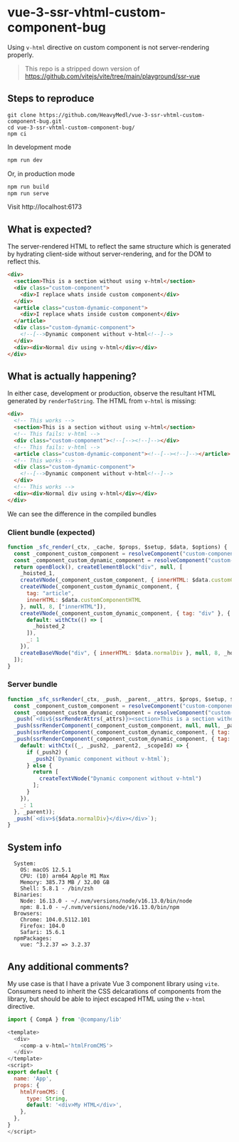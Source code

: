 # vue-3-ssr-vhtml-custom-component-bug

Using `v-html` directive on custom component is not server-rendering properly.

> This repo is a stripped down version of https://github.com/vitejs/vite/tree/main/playground/ssr-vue

## Steps to reproduce

```
git clone https://github.com/HeavyMedl/vue-3-ssr-vhtml-custom-component-bug.git
cd vue-3-ssr-vhtml-custom-component-bug/
npm ci
```

In development mode

```bash
npm run dev
```

Or, in production mode

```bash
npm run build
npm run serve
```

Visit http://localhost:6173

## What is expected?

The server-rendered HTML to reflect the same structure which is generated by hydrating client-side without server-rendering, and for the DOM to reflect this.

```html
<div>
  <section>This is a section without using v-html</section>
  <div class="custom-component">
    <div>I replace whats inside custom component</div>
  </div>
  <article class="custom-dynamic-component">
    <div>I replace whats inside custom component</div>
  </article>
  <div class="custom-dynamic-component">
    <!--[-->Dynamic component without v-html<!--]-->
  </div>
  <div><div>Normal div using v-html</div></div>
</div>
```

## What is actually happening?

In either case, development or production, observe the resultant HTML generated by `renderToString`. The HTML from `v-html` is missing:

```html
<div>
  <!-- This works -->
  <section>This is a section without using v-html</section>
  <!-- This fails: v-html -->
  <div class="custom-component"><!--[--><!--]--></div>
  <!-- This fails: v-html -->
  <article class="custom-dynamic-component"><!--[--><!--]--></article>
  <!-- This works -->
  <div class="custom-dynamic-component">
    <!--[-->Dynamic component without v-html<!--]-->
  </div>
  <!-- This works -->
  <div><div>Normal div using v-html</div></div>
</div>
```

We can see the difference in the compiled bundles

### Client bundle (expected)

```javascript
function _sfc_render(_ctx, _cache, $props, $setup, $data, $options) {
  const _component_custom_component = resolveComponent("custom-component");
  const _component_custom_dynamic_component = resolveComponent("custom-dynamic-component");
  return openBlock(), createElementBlock("div", null, [
    _hoisted_1,
    createVNode(_component_custom_component, { innerHTML: $data.customComponentHTML }, null, 8, ["innerHTML"]),
    createVNode(_component_custom_dynamic_component, {
      tag: "article",
      innerHTML: $data.customComponentHTML
    }, null, 8, ["innerHTML"]),
    createVNode(_component_custom_dynamic_component, { tag: "div" }, {
      default: withCtx(() => [
        _hoisted_2
      ]),
      _: 1
    }),
    createBaseVNode("div", { innerHTML: $data.normalDiv }, null, 8, _hoisted_3)
  ]);
}
```

### Server bundle

```javascript
function _sfc_ssrRender(_ctx, _push, _parent, _attrs, $props, $setup, $data, $options) {
  const _component_custom_component = resolveComponent("custom-component");
  const _component_custom_dynamic_component = resolveComponent("custom-dynamic-component");
  _push(`<div${ssrRenderAttrs(_attrs)}><section>This is a section without using v-html</section>`);
  _push(ssrRenderComponent(_component_custom_component, null, null, _parent));
  _push(ssrRenderComponent(_component_custom_dynamic_component, { tag: "article" }, null, _parent));
  _push(ssrRenderComponent(_component_custom_dynamic_component, { tag: "div" }, {
    default: withCtx((_, _push2, _parent2, _scopeId) => {
      if (_push2) {
        _push2(`Dynamic component without v-html`);
      } else {
        return [
          createTextVNode("Dynamic component without v-html")
        ];
      }
    }),
    _: 1
  }, _parent));
  _push(`<div>${$data.normalDiv}</div></div>`);
}
```

## System info

```
  System:
    OS: macOS 12.5.1
    CPU: (10) arm64 Apple M1 Max
    Memory: 385.73 MB / 32.00 GB
    Shell: 5.8.1 - /bin/zsh
  Binaries:
    Node: 16.13.0 - ~/.nvm/versions/node/v16.13.0/bin/node
    npm: 8.1.0 - ~/.nvm/versions/node/v16.13.0/bin/npm
  Browsers:
    Chrome: 104.0.5112.101
    Firefox: 104.0
    Safari: 15.6.1
  npmPackages:
    vue: ^3.2.37 => 3.2.37
```

## Any additional comments?

My use case is that I have a private Vue 3 component library using `vite`. Consumers need to inherit the CSS delcarations of components from the library, but should be able to inject escaped HTML using the `v-html` directive.

```javascript
import { CompA } from '@company/lib'

<template>
  <div>
    <comp-a v-html='htmlFromCMS'>
  </div>
</template>
<script>
export default {
  name: 'App',
  props: {
    htmlFromCMS: {
      type: String,
      default: '<div>My HTML</div>',
    },
  },
}
</script>
```